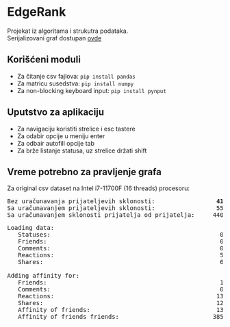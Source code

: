 # EdgeRank

Projekat iz algoritama i strukutra podataka.  
Serijalizovani graf dostupan [ovde](https://edgelord.moma.rs/)


## Korišćeni moduli
- Za čitanje csv fajlova: `pip install pandas`  
- Za matricu susedstva: `pip install numpy`  
- Za non-blocking keyboard input: `pip install pynput`  


## Uputstvo za aplikaciju

- Za navigaciju koristiti strelice i esc tastere
- Za odabir opcije u meniju enter
- Za odbair autofill opcije tab
- Za brže listanje statusa, uz strelice držati shift


## Vreme potrebno za pravljenje grafa

Za original csv dataset na Intel i7-11700F (16 threads) procesoru:

<pre>
Bez uračunavanja prijateljevih sklonosti:                 <b>41.5433s</b>
Sa uračunavanjem prijateljevih sklonosti:                 55.1114s
Sa uračunavanjem sklonosti prijatelja od prijatelja:     440.3233s
</pre>

<pre>
Loading data:
   Statuses:                                               0.0465s
   Friends:                                                0.2351s
   Comments:                                               0.1054s
   Reactions:                                              5.9660s
   Shares:                                                 6.6298s

Adding affinity for:
   Friends:                                                1.5490s
   Comments:                                               0.8740s
   Reactions:                                             13.4176s
   Shares:                                                12.7199s
   Affinity of friends:                                   13.5681s
   Affinity of friends friends:                          385.2119s
</pre>
